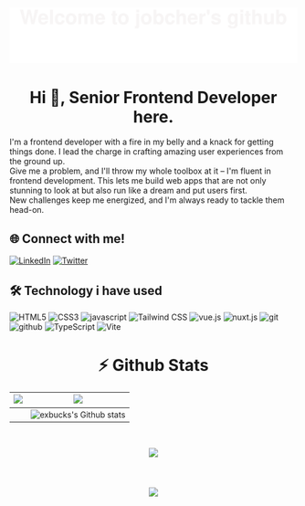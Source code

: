 [![MasterHead](https://github.com/BEPb/BEPb/blob/main/assets/Bottom_up.svg)](https://favourryan.netlify.app)
<h1 align="center">Hi 👋, Senior Frontend Developer here.</h1>

I'm a frontend developer with a fire in my belly and a knack for getting things done. I lead the charge in crafting amazing user experiences from the ground up. 
<br>
Give me a problem, and I'll throw my whole toolbox at it – I'm fluent in frontend development. 
This lets me build web apps that are not only stunning to look at but also run like a dream and put users first.
<br>
New challenges keep me energized, and I'm always ready to tackle them head-on.

## 🌐 Connect with me!

[![LinkedIn](https://img.shields.io/badge/LinkedIn-blue?style=for-the-badge&logo=linkedin)](https://www.linkedin.com//in/iwayemitaiwo/)
[![Twitter](https://img.shields.io/badge/Twitter-blue?style=for-the-badge&logo=twitter)](https://twitter.com/iwayemi86)


## 🛠️ Technology i have used
![HTML5](https://img.shields.io/badge/-HTML5-05122A?style=flat&logo=html5)
![CSS3](https://img.shields.io/badge/-CSS3-05122A?style=flat&logo=css3)
![javascript](https://img.shields.io/badge/-javascript-05122A?style=flat&logo=javascript)
![Tailwind CSS](https://img.shields.io/badge/-TailwindCSS-05122A?style=flat&logo=tailwindcss)
![vue.js](https://img.shields.io/badge/-vue.js-05122A?style=flat&logo=vue.js)
![nuxt.js](https://img.shields.io/badge/-nuxt.js-05122A?style=flat&logo=nuxt.js)
![git](https://img.shields.io/badge/-git-05122A?style=flat&logo=git)
![github](https://img.shields.io/badge/-github-05122A?style=flat&logo=github)
![TypeScript](https://img.shields.io/badge/-TypeScript-05122A?style=flat&logo=typescript)
![Vite](https://img.shields.io/badge/-Vite-05122A?style=flat&logo=vite)

<h1 align="center">⚡ Github Stats</h1>

| ![](http://github-profile-summary-cards.vercel.app/api/cards/most-commit-language?username=tobi-2008&theme=algolia) | ![](http://github-profile-summary-cards.vercel.app/api/cards/repos-per-language?username=tobi-2008&theme=algolia) |
| :-----------------------------------------------------------------------------------------------------------------------------------------------------------------------------------------------------: | :--------------------------------------------------------------------------------------------------------------------------------------------------------------------------------------: |
|                                           <img  width="450em"   src="https://streak-stats.demolab.com?user=tobi-2008&theme=vue-dark" alt="" />                                           |  <img width="450em" align="center" alt="exbucks's Github stats"  src="https://github-readme-stats.vercel.app/api?username=tobi-2008&show_icons=true&count_private=true&theme=vue-dark" />   |

<br/>
<p align="center"> <img src="https://quotes-github-readme.vercel.app/api?type=horizontal&theme=dark&quote=To%20know,%20is%20to%20know%20that%20you%20know%20nothing.%20Nothing%20but%20the%20art%20of%20self-ignorance.&author=He%20who%20embraced%20his%20own%20ignorance" /> </p>

<h1 align="center"><img src="https://komarev.com/ghpvc/?username=tobi-2008" /></h1>



